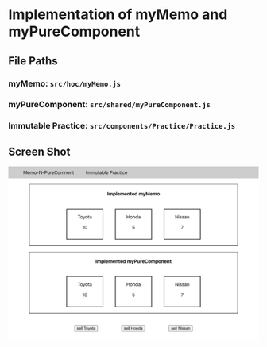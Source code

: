 # Implementation of myMemo and myPureComponent


## File Paths

### myMemo: `src/hoc/myMemo.js`
### myPureComponent: `src/shared/myPureComponent.js`
### Immutable Practice: `src/components/Practice/Practice.js`

## Screen Shot

![Image](./screenshot/sc.png)